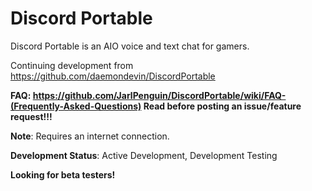 # Discord Portable
Discord Portable is an AIO voice and text chat for gamers.

Continuing development from https://github.com/daemondevin/DiscordPortable

**FAQ: https://github.com/JarlPenguin/DiscordPortable/wiki/FAQ-(Frequently-Asked-Questions) Read before posting an issue/feature request!!!**

<strong>Note</strong>: Requires an internet connection.

<strong>Development Status</strong>: Active Development, Development Testing

<strong>Looking for beta testers!</strong>
